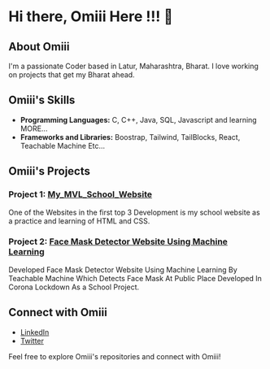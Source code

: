 # Hi there,  Omiii Here !!! 👋

## About Omiii

I'm a passionate Coder based in Latur, Maharashtra, Bharat. I love working on projects that get my Bharat ahead.

## Omiii's Skills

- **Programming Languages:** C, C++, Java, SQL, Javascript and learning MORE...
- **Frameworks and Libraries:** Boostrap, Tailwind, TailBlocks, React, Teachable Machine Etc...

## Omiii's Projects

### Project 1: [My_MVL_School_Website](https://github.com/ItsOmiii2005/MVL_School_Website)

One of the Websites in the first top 3 Development is my school website as a practice and learning of HTML and CSS.

### Project 2: [Face Mask Detector Website Using Machine Learning](https://github.com/ItsOmiii2005/FaceMask_Detector_Machine_learning_project_with_techableMachine)

Developed Face Mask Detector Website Using Machine Learning By Teachable Machine Which Detects Face Mask At Public Place
Developed In Corona Lockdown As a School Project.

## Connect with Omiii

- [LinkedIn](https://www.linkedin.com/in/omanandswami)
- [Twitter](https://twitter.com/omanandswami2)


Feel free to explore Omiii's repositories and connect with Omiii!

